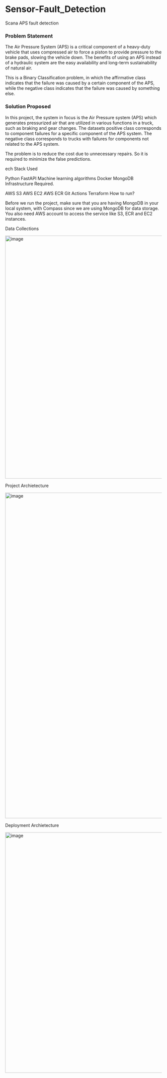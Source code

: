 # Sensor-Fault_Detection
Scana APS fault detection

### Problem Statement
The Air Pressure System (APS) is a critical component of a heavy-duty vehicle that uses compressed air to force a piston to provide pressure to the brake pads, slowing the vehicle down. The benefits of using an APS instead of a hydraulic system are the easy availability and long-term sustainability of natural air.

This is a Binary Classification problem, in which the affirmative class indicates that the failure was caused by a certain component of the APS, while the negative class
indicates that the failure was caused by something else.

### Solution Proposed 
In this project, the system in focus is the Air Pressure system (APS) which generates pressurized air that are utilized in various functions in a truck, such as braking and gear changes. The datasets positive class corresponds to component failures for a specific component of the APS system. The negative class corresponds to trucks with failures for components not related to the APS system.

The problem is to reduce the cost due to unnecessary repairs. So it is required to minimize the false predictions.

ech Stack Used

Python
FastAPI
Machine learning algorithms
Docker
MongoDB
Infrastructure Required.

AWS S3
AWS EC2
AWS ECR
Git Actions
Terraform
How to run?

Before we run the project, make sure that you are having MongoDB in your local system, with Compass since we are using MongoDB for data storage. You also need AWS account to access the service like S3, ECR and EC2 instances.

Data Collections

<img width="779" alt="image" src="https://user-images.githubusercontent.com/51530046/206884512-2fda7dca-8697-485d-9ab8-29e8c42380ed.png">


Project Archietecture

<img width="1044" alt="image" src="https://user-images.githubusercontent.com/51530046/206884524-0e15c7c5-062f-48b6-98ca-f88fb2fcf783.png">


Deployment Archietecture

<img width="771" alt="image" src="https://user-images.githubusercontent.com/51530046/206884531-ce6b4be8-a2a3-46b1-a372-8379356bc55e.png">


